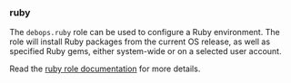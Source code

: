 ### ruby

The `debops.ruby` role can be used to configure a Ruby environment. The
role will install Ruby packages from the current OS release, as well as
specified Ruby gems, either system-wide or on a selected user account.

Read the [ruby role documentation](https://docs.debops.org/en/stable-3.2/ansible/roles/ruby/) for more details.
